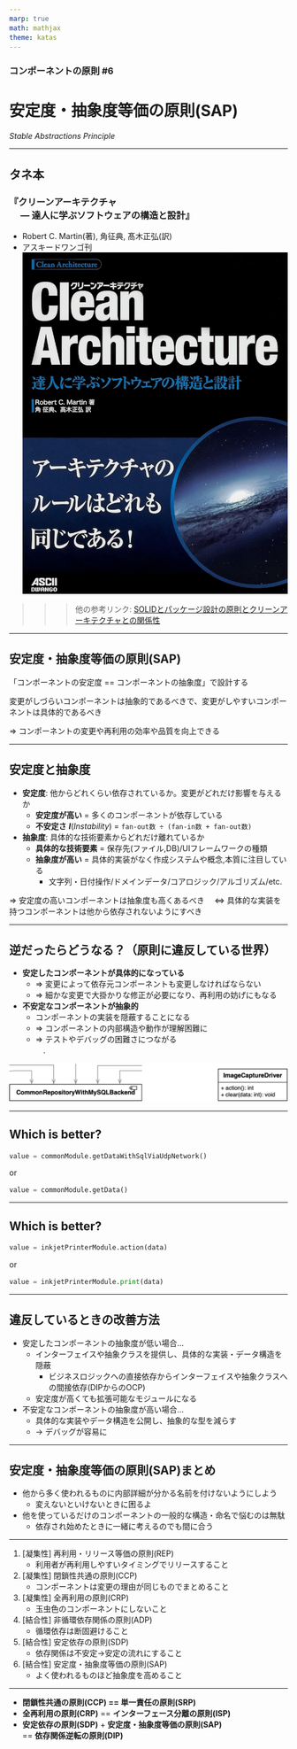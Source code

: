 ```yaml
---
marp: true
math: mathjax
theme: katas
---
```

<!-- 
size: 16:9
paginate: true
-->
<!-- header: 勉強会# ― エンジニアとしての解像度を高めるための勉強会-->

### コンポーネントの原則 #6

# 安定度・抽象度等価の原則(SAP)
_Stable Abstractions Principle_

---
## タネ本

### 『クリーンアーキテクチャ<br>　 ― 達人に学ぶソフトウェアの構造と設計』
* Robert C. Martin(著), 角征典, 髙木正弘(訳)
* アスキードワンゴ刊
![bg right:30% 90%](assets/07-cleanarchitecture.jpg)

>>> 他の参考リンク: [SOLIDとパッケージ設計の原則とクリーンアーキテクチャとの関係性](https://zenn.dev/katzumi/scraps/7a4acc51793977)

---

## 安定度・抽象度等価の原則(SAP)

「コンポーネントの安定度 == コンポーネントの抽象度」で設計する

変更がしづらいコンポーネントは抽象的であるべきで、変更がしやすいコンポーネントは具体的であるべき

⇒ コンポーネントの変更や再利用の効率や品質を向上できる

---

## 安定度と抽象度

* **安定度**: 他からどれくらい依存されているか。変更がどれだけ影響を与えるか
    * <b>安定度が高い</b> = 多くのコンポーネントが依存している
    * <b>不安定さ</b> **_I_**(_Instability_) = `fan-out数 ÷ (fan-in数 + fan-out数)`
* **抽象度**: 具体的な技術要素からどれだけ離れているか
    * <b>具体的な技術要素</b> = 保存先(ファイル,DB)/UIフレームワークの種類
    * <b>抽象度が高い</b> = 具体的実装がなく作成システムや概念,本質に注目している
        * 文字列・日付操作/ドメインデータ/コアロジック/アルゴリズム/etc.

⇒ 安定度の高いコンポーネントは抽象度も高くあるべき
　⇔ 具体的な実装を持つコンポーネントは他から依存されないようにすべき

---

## 逆だったらどうなる？（原則に違反している世界）

* <b>安定したコンポーネントが具体的になっている</b>
    * ⇒ 変更によって依存元コンポーネントも変更しなければならない
    * ⇒ 細かな変更で大掛かりな修正が必要になり、再利用の妨げにもなる
* <b>不安定なコンポーネントが抽象的</b>
    * コンポーネントの実装を隠蔽することになる
    * ⇒ コンポーネントの内部構造や動作が理解困難に
    * ⇒ テストやデバッグの困難さにつながる</br>　.

![center width:800px](assets/11-invalid_stable.png)

<!-- 
1. 具体的な実装にみんなが依存している。具体実装が変わった途端に大惨事

-->
---

## Which is better?

```py
value = commonModule.getDataWithSqlViaUdpNetwork()
```
or
```py
value = commonModule.getData()
```

---

## Which is better?

```py
value = inkjetPrinterModule.action(data)
```
or
```py
value = inkjetPrinterModule.print(data)
```

---

## 違反しているときの改善方法

* 安定したコンポーネントの抽象度が低い場合…
    * インターフェイスや抽象クラスを提供し、具体的な実装・データ構造を隠蔽
        * ビジネスロジックへの直接依存からインターフェイスや抽象クラスへの間接依存(DIPからのOCP)
    * 安定度が高くても拡張可能なモジュールになる
* 不安定なコンポーネントの抽象度が高い場合…
    * 具体的な実装やデータ構造を公開し、抽象的な型を減らす
    * → デバッグが容易に

<!-- 例えば、コンポーネントXはビジネスロジックを表すインターフェイスやクラスを提供し、その実装やデータ構造は別のコンポーネントに移動させることができる。
 -->

---

## 安定度・抽象度等価の原則(SAP)まとめ

* 他から多く使われるものに内部詳細が分かる名前を付けないようにしよう
    * 変えないといけないときに困るよ
* 他を使っているだけのコンポーネントの一般的な構造・命名で悩むのは無駄
    * 依存され始めたときに一緒に考えるのでも間に合う

<!-- グループの親会社と子会社という関係にも似ている。親会社がコロコロ制度を変えたりしたら、
そのルールの下で動いている子会社が振り回されて大変だよね。他にもワンマン経営者とか、会社の人事制度とか、
会社の情報にアクセスするURLがコロコロ変わるような名前だったり、やたら具体的な値が書かれていたりとかでも良い。
皆が依存している、安定度の高いものをコロコロ変えることの -->

---

1. [凝集性] 再利用・リリース等価の原則(REP)
    * 利用者が再利用しやすいタイミングでリリースすること
2. [凝集性] 閉鎖性共通の原則(CCP)
    * コンポーネントは変更の理由が同じものでまとめること
3. [凝集性] 全再利用の原則(CRP)
    * 玉虫色のコンポーネントにしないこと
4. [結合性] 非循環依存関係の原則(ADP)
    * 循環依存は断固避けること
5. [結合性] 安定依存の原則(SDP)
    * 依存関係は不安定→安定の流れにすること
6. [結合性] 安定度・抽象度等価の原則(SAP)
    * よく使われるものほど抽象度を高めること

---

* <b>閉鎖性共通の原則(CCP) == 単一責任の原則(SRP)</b>
* <b>全再利用の原則(CRP)</b> == <b>インターフェース分離の原則(ISP)</b>
* <b>安定依存の原則(SDP)</b> + <b>安定度・抽象度等価の原則(SAP)</b><br> == <b>依存関係逆転の原則(DIP)</b>